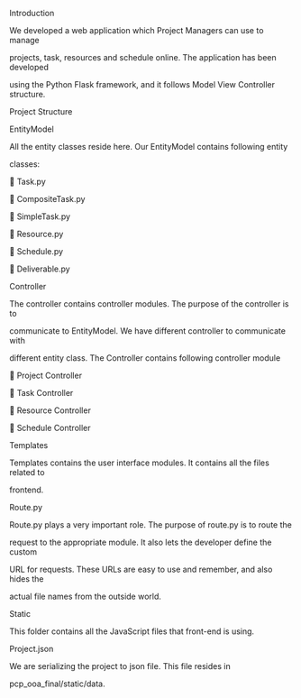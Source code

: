 Introduction

We developed a web application which Project Managers can use to manage 

projects, task, resources and schedule online. The application has been developed 

using the Python Flask framework, and it follows Model View Controller structure.

Project Structure

EntityModel

All the entity classes reside here. Our EntityModel contains following entity 

classes:

 Task.py

 CompositeTask.py

 SimpleTask.py

 Resource.py

 Schedule.py

 Deliverable.py

Controller

The controller contains controller modules. The purpose of the controller is to 

communicate to EntityModel. We have different controller to communicate with 

different entity class. The Controller contains following controller module

 Project Controller

 Task Controller

 Resource Controller

 Schedule Controller

Templates

Templates contains the user interface modules. It contains all the files related to 

frontend.

Route.py

Route.py plays a very important role. The purpose of route.py is to route the 

request to the appropriate module. It also lets the developer define the custom 

URL for requests. These URLs are easy to use and remember, and also hides the 

actual file names from the outside world.

Static

This folder contains all the JavaScript files that front-end is using. 

Project.json

We are serializing the project to json file. This file resides in 

pcp_ooa_final/static/data.